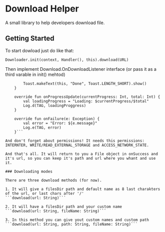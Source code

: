 # Download Helper

A small library to help developers download file.

## Getting Started

To start dowload just do like that:

```Downloader.init(context, Handler(), this).download(URL)```
                        
Then implement Download.OnDownloadListener interface (or pass it as a third varable in init() mehtod)

```override fun onSuccess(url: String, file: File) {
        Toast.makeText(this, "Done", Toast.LENGTH_SHORT).show()
    }

    override fun onProgressUpdate(currentProgress: Int, total: Int) {
        val loadingProgress = "Loading: $currentProgress/$total"
        Log.d(TAG, loadingProggress)
    }

    override fun onFailure(e: Exception) {
        val error = "Error: ${e.message}"
        Log.e(TAG, error)
    }```

And don't forget about permissions! It needs this permissions: INTERNTER, WRITE/READ_EXTERNAL_STORAGE and ACCESS_NETWORK_STATE.

And that's all. It will return to you a File object in onSuccess and it's url, so you can keep it's path and url where you whant and use it.

### Downloading modes

There are three download methods (for now).

1. It will give a filesDir path and default name as 8 last charakters of the url, or last chars after '/' 
```download(url: String)```

2. It will have a filesDir path and your custom name
```download(url: String, fileName: String)```

3. In this method you can give yout custom names and custom path
```download(url: String, path: String, fileName: String)```
